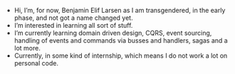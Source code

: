 - Hi, I’m, for now, Benjamin Elif Larsen as I am transgendered, in the early phase, and not got a name changed yet.
- I’m interested in learning all sort of stuff.
- I’m currently learning domain driven design, CQRS, event sourcing, handling of events and commands via busses and handlers, sagas and a lot more. 
- Currently, in some kind of internship, which means I do not work a lot on personal code.

<!---
BenjaminElifLarsen/BenjaminElifLarsen is a ✨ special ✨ repository because its `README.md` (this file) appears on your GitHub profile.
You can click the Preview link to take a look at your changes.
--->

